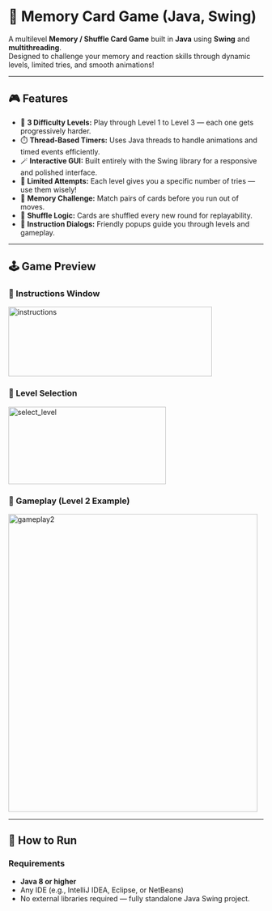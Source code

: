 # 🧠 Memory Card Game (Java, Swing)

A multilevel **Memory / Shuffle Card Game** built in **Java** using **Swing** and **multithreading**.  
Designed to challenge your memory and reaction skills through dynamic levels, limited tries, and smooth animations!

---

## 🎮 Features

- 🧩 **3 Difficulty Levels:** Play through Level 1 to Level 3 — each one gets progressively harder.  
- ⏱️ **Thread-Based Timers:** Uses Java threads to handle animations and timed events efficiently.  
- 🪄 **Interactive GUI:** Built entirely with the Swing library for a responsive and polished interface.  
- 🎯 **Limited Attempts:** Each level gives you a specific number of tries — use them wisely!  
- 🧠 **Memory Challenge:** Match pairs of cards before you run out of moves.  
- 🔄 **Shuffle Logic:** Cards are shuffled every new round for replayability.  
- 💬 **Instruction Dialogs:** Friendly popups guide you through levels and gameplay.  

---

## 🕹️ Game Preview

### 🧾 Instructions Window
<img width="402" height="138" alt="instructions" src="https://github.com/user-attachments/assets/70d44fe0-ad5c-495a-81d9-1468e20a8b74" />


### 🔢 Level Selection
<img width="311" height="153" alt="select_level" src="https://github.com/user-attachments/assets/2eaa4c2b-91b3-4077-a960-b575d42a7bad" />


### 🎴 Gameplay (Level 2 Example)
<img width="492" height="589" alt="gameplay2" src="https://github.com/user-attachments/assets/7524cb2a-7578-413f-b538-549361948b58" />


---

## 🚀 How to Run

### Requirements
- **Java 8 or higher**  
- Any IDE (e.g., IntelliJ IDEA, Eclipse, or NetBeans)  
- No external libraries required — fully standalone Java Swing project.
